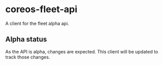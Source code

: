 coreos-fleet-api
================

A client for the fleet alpha api.

## Alpha status
As the API is alpha, changes are expected. This client will be updated to track those changes.
